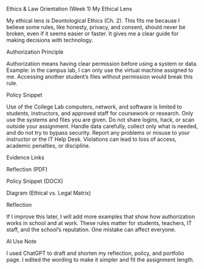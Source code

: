 Ethics & Law Orientation (Week 1)
My Ethical Lens

My ethical lens is Deontological Ethics (Ch. 2). This fits me because I believe some rules, like honesty, privacy, and consent, should never be broken, even if it seems easier or faster. It gives me a clear guide for making decisions with technology.

Authorization Principle

Authorization means having clear permission before using a system or data. Example: in the campus lab, I can only use the virtual machine assigned to me. Accessing another student’s files without permission would break this rule.

Policy Snippet

Use of the College Lab computers, network, and software is limited to students, instructors, and approved staff for coursework or research. Only use the systems and files you are given. Do not share logins, hack, or scan outside your assignment. Handle data carefully, collect only what is needed, and do not try to bypass security. Report any problems or misuse to your instructor or the IT Help Desk. Violations can lead to loss of access, academic penalties, or discipline.

Evidence Links

Reflection (PDF)

Policy Snippet (DOCX)

Diagram (Ethical vs. Legal Matrix)

Reflection

If I improve this later, I will add more examples that show how authorization works in school and at work. These rules matter for students, teachers, IT staff, and the school’s reputation. One mistake can affect everyone.

AI Use Note

I used ChatGPT to draft and shorten my reflection, policy, and portfolio page. I edited the wording to make it simpler and fit the assignment length.
